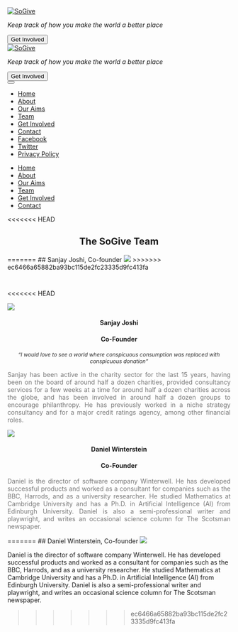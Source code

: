 <div class="team-bg">
    </div>
    <div class="jumbotron">
        <div class="col-md-12 hidden-xs hidden-sm">
            <div class="col-md-offset-2 col-md-8 text-center">
                <a href="http://sogive.org">
                    <img class="logo" alt="SoGive" src="img/logo.png">
                </a>
                <p class="sogive-lead-line">
                    <i>Keep track of how you make the world a better place</i>
                </p>
                <button class="btn-lg btn-getinvolved" id="getinvolvedbutton" href="#" role="button">Get Involved</button>
            </div>
            <div class="col-md-offset-4 col-md-4 divcontact-dropin text-center" style="display:none" id="getinvolved-div">
              <form id='mailing-list' action='https://sogive.soda.sh/forms-form.json' class='form-inline'>
                  <input type='hidden' name='mlist' value='company-news,product-news,marketing'>
                  <div class='form-group'>
                      <label class=''>Get email updates</label>           
                      <input class='form-control' type='email' name='email' placeholder='Your Email'>
                  </div>
                  <button class="btn btn-primary send-form-button" type='submit'>Sign up</button>
              </form>
            </div>
        </div>
        <div class="col-md-12 visible-xs visible-sm">
            <div class="col-md-offset-2 col-md-8 text-center">
                <a href="http://sogive.org">
                    <img class="logo-sm" alt="SoGive" src="img/logo.png">
                </a>
                <p class="sogive-lead-line">
                    <i>Keep track of how you make the world a better place</i>
                </p>
                <button class="btn-lg btn-getinvolved" id="mobile-getinvolvedbutton" href="#" role="button">Get Involved</button>
            </div>
            <div class="col-md-offset-4 col-md-4 divcontact-dropin text-center" style="display:none" id="mobile-getinvolved-div">
              <form id='mailing-list' action='https://sogive.soda.sh/forms-form.json' class='form-inline'>
                  <input type='hidden' name='mlist' value='company-news,product-news,marketing'>
                  <div class='form-group'>
                      <label class=''>Get email updates</label>           
                      <input class='form-control' type='email' name='email' placeholder='Your Email'>
                  </div>
                  <button class="btn btn-primary send-form-button" type='submit'>Sign up</button>
              </form>
            </div>
        </div>
    </div>
    <div class="white-bg container visible-xs visible-sm">
        <div class="white-bg navbar navbar-fixed-top">
            <div class="white-bg btn-group pull-right">
                <button type="button" class="btn btn-circle dropdown-toggle" data-toggle="dropdown" aria-haspopup="true" aria-expanded="false">
                    <span class="glyphicon glyphicon-menu-hamburger"></span>
                </button>
                <ul class="dropdown-menu">
                    <li>
                        <a href="index.html">Home</a>
                    </li>
                    <li>
                        <a href="about.html">About</a>
                    </li>
                    <li>
                        <a href="aims.html">Our Aims</a>
                    </li>
                    <li>
                        <a href="team.html">Team</a>
                    </li>
                    <li>
                        <a href="get-involved.html">Get Involved</a>
                    </li>
                    <li>
                        <a href="contact.html">Contact</a>
                    </li>
                    <li>
                        <a href="https://www.facebook.com/sogivecharity">Facebook</a>
                    </li>
                    <li>
                        <a href="https://twitter.com/sogivecharity">Twitter</a>
                    </li>
                    <li>
                        <a href="privacy-policy.html">Privacy Policy</a>
                    </li>
                </ul>
            </div>
        </div>
    </div>
    <div class="white-bg container hidden-xs hidden-sm col-md-12">
        <nav class="navbar navbar-default" role="navigation">
                <div class="white-bg collapse navbar-collapse">
                    <ul class="nav navbar-nav">
                        <li><a href="index.html">Home</a></li>
                        <li><a href="about.html">About</a></li>
                        <li><a href="aims.html">Our Aims</a></li>
                        <li><a href="team.html">Team</a></li>
                        <li><a href="get-involved.html">Get Involved</a></li>
                        <li><a href="contact.html">Contact</a></li>
                    </ul>
                </div>
        </nav>
    </div>

<<<<<<< HEAD
<div class="col-md-12">
	<center>
	<H2>The SoGive Team</H2>
	</center>
</div>
=======
## Sanjay Joshi, Co-founder
<img class='mugshot img-circle' src='img/sanjay.png'>
>>>>>>> ec6466a65882ba93bc115de2fc23335d9fc413fa

<!-- Cheap vertical space, you can increase or decrease it by changing the em level-->
<div class="white-bg col-xs-12" style="height:2em;">
</div>
<!-- End of cheap vertical space -->

<<<<<<< HEAD
<div class="col-md-12">
	<div class="col-md-2">
		<img class='mugshot img-circle' src='img/sanjay.png'>
		<center>
		<H4>Sanjay Joshi</H4>
		</center>
		<center>
		<H4>Co-Founder</H4>
		</center>
		<p style="text-align:center; color:#292929; font-size:12px;">
		<i>
		“I would love to see a world where conspicuous consumption was replaced with conspicuous donation”
		</i>
		</p>
	</div>
	<div class="col-md-3">
		<p class="bumped-down" style="text-align:justify; color:#777; font-size:14px;">
		Sanjay has been active in the charity sector for the last 15 years, having been on the board of around half a dozen charities, provided consultancy services for a few weeks at a time for around half a dozen charities across the globe, and has been involved in around half a dozen groups to encourage philanthropy. He has previously worked in a niche strategy consultancy and for a major credit ratings agency, among other financial roles.
		</p>
	</div>
	<div class="col-md-2">
	</div>
	<div class="col-md-2">
		<img class='mugshot img-circle' src='img/daniel.png'>
		<center>
		<H4>Daniel Winterstein</H4>
		</center>
		<center>
		<H4>Co-Founder</H4>
		</center>
	</div>
	<div class="col-md-3">
		<p class="bumped-down" style="text-align:justify; color:#777; font-size:14px;">
		Daniel is the director of software company Winterwell. He has developed successful products and worked as a consultant for companies such as the BBC, Harrods, and as a university researcher. He studied Mathematics at Cambridge University and has a Ph.D. in Artificial Intelligence (AI) from Edinburgh University. Daniel is also a semi-professional writer and playwright, and writes an occasional science column for The Scotsman newspaper.
		</p>
	</div>
</div>
=======
## Daniel Winterstein, Co-founder
<img class='mugshot img-circle' src='img/daniel.png'>

Daniel is the director of software company Winterwell. He has developed successful products and worked as a consultant for companies such as the BBC, Harrods, and as a university researcher. He studied Mathematics at Cambridge University and has a Ph.D. in Artificial Intelligence (AI) from Edinburgh University. Daniel is also a semi-professional writer and playwright, and writes an occasional science column for The Scotsman newspaper. 
>>>>>>> ec6466a65882ba93bc115de2fc23335d9fc413fa
